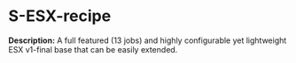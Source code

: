 # S-ESX-recipe

**Description:** A full featured (13 jobs) and highly configurable yet lightweight ESX v1-final base that can be easily extended.  


